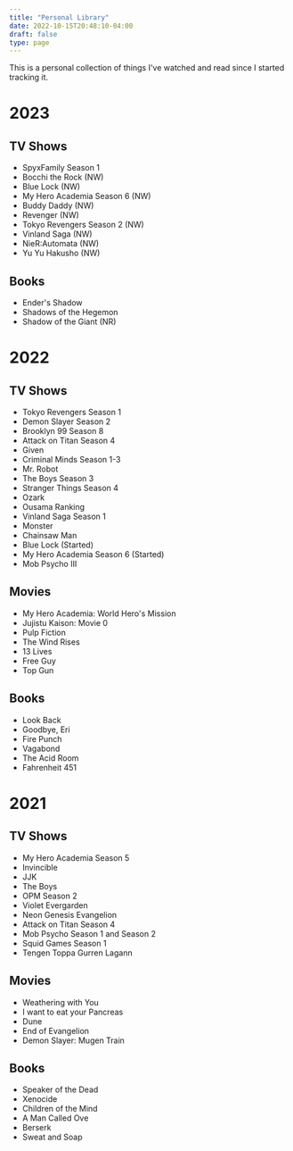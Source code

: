 ```yaml
---
title: "Personal Library"
date: 2022-10-15T20:48:10-04:00
draft: false
type: page
---
```


This is a personal collection of things I've watched and read since I started tracking it.

# 2023
## TV Shows
- SpyxFamily Season 1
- Bocchi the Rock (NW)
- Blue Lock (NW)
- My Hero Academia Season 6 (NW)
- Buddy Daddy (NW)
- Revenger (NW)
- Tokyo Revengers Season 2 (NW)
- Vinland Saga (NW)
- NieR:Automata (NW)
- Yu Yu Hakusho (NW)

## Books
- Ender's Shadow
- Shadows of the Hegemon
- Shadow of the Giant (NR)

# 2022
## TV Shows
- Tokyo Revengers Season 1
- Demon Slayer Season 2
- Brooklyn 99 Season 8
- Attack on Titan Season 4
- Given
- Criminal Minds Season 1-3
- Mr. Robot
- The Boys Season 3
- Stranger Things Season 4
- Ozark
- Ousama Ranking
- Vinland Saga Season 1 
- Monster
- Chainsaw Man
- Blue Lock (Started)
- My Hero Academia Season 6 (Started)
- Mob Psycho III

## Movies
- My Hero Academia: World Hero's Mission
- Jujistu Kaison: Movie 0
- Pulp Fiction
- The Wind Rises
- 13 Lives
- Free Guy
- Top Gun

## Books
- Look Back
- Goodbye, Eri
- Fire Punch
- Vagabond
- The Acid Room
- Fahrenheit 451

# 2021
## TV Shows
- My Hero Academia Season 5
- Invincible
- JJK
- The Boys
- OPM Season 2
- Violet Evergarden
- Neon Genesis Evangelion
- Attack on Titan Season 4
- Mob Psycho Season 1 and Season 2
- Squid Games Season 1
- Tengen Toppa Gurren Lagann

## Movies
- Weathering with You
- I want to eat your Pancreas
- Dune
- End of Evangelion
- Demon Slayer: Mugen Train

## Books
- Speaker of the Dead
- Xenocide
- Children of the Mind
- A Man Called Ove
- Berserk 
- Sweat and Soap 
